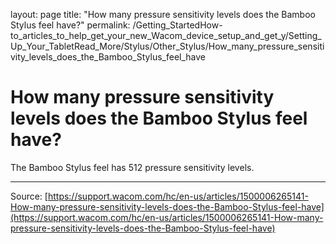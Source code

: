 layout: page
title: "How many pressure sensitivity levels does the Bamboo Stylus feel have?"
permalink: /Getting_StartedHow-to_articles_to_help_get_your_new_Wacom_device_setup_and_get_y/Setting_Up_Your_TabletRead_More/Stylus/Other_Stylus/How_many_pressure_sensitivity_levels_does_the_Bamboo_Stylus_feel_have

# How many pressure sensitivity levels does the Bamboo Stylus feel have?

The Bamboo Stylus feel has 512 pressure sensitivity levels.

---
Source: [https://support.wacom.com/hc/en-us/articles/1500006265141-How-many-pressure-sensitivity-levels-does-the-Bamboo-Stylus-feel-have](https://support.wacom.com/hc/en-us/articles/1500006265141-How-many-pressure-sensitivity-levels-does-the-Bamboo-Stylus-feel-have)
